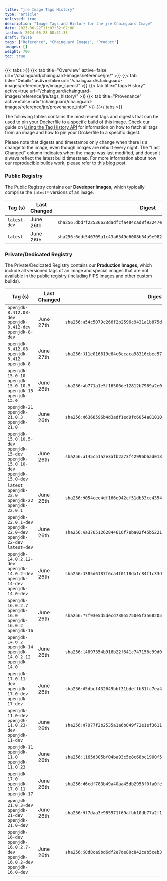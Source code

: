 ```yaml
---
title: "jre Image Tags History"
type: "article"
unlisted: true
description: "Image Tags and History for the jre Chainguard Image"
date: 2023-06-22T11:07:52+02:00
lastmod: 2024-06-28 00:31:38
draft: false
tags: ["Reference", "Chainguard Images", "Product"]
images: []
weight: 700
toc: true
---
```


{{< tabs >}}
{{< tab title="Overview" active=false url="/chainguard/chainguard-images/reference/jre/" >}}
{{< tab title="Details" active=false url="/chainguard/chainguard-images/reference/jre/image_specs/" >}}
{{< tab title="Tags History" active=true url="/chainguard/chainguard-images/reference/jre/tags_history/" >}}
{{< tab title="Provenance" active=false url="/chainguard/chainguard-images/reference/jre/provenance_info/" >}}
{{</ tabs >}}

The following tables contains the most recent tags and digests that can be used to pin your Dockerfile to a specific build of this image. Check our guide on [Using the Tag History API](/chainguard/chainguard-images/using-the-tag-history-api/) for information on how to fetch all tags from an image and how to pin your Dockerfile to a specific digest.

Please note that digests and timestamps only change when there is a change to the image, even though images are rebuilt every night. The "Last Changed" column indicates when the image was last modified, and doesn't always reflect the latest build timestamp. For more information about how our reproducible builds work, please refer to [this blog post](https://www.chainguard.dev/unchained/reproducing-chainguards-reproducible-image-builds).

### Public Registry
The Public Registry contains our **Developer Images**, which typically comprise the `latest*` versions of an image.

| Tag (s)       | Last Changed | Digest                                                                    |
|---------------|--------------|---------------------------------------------------------------------------|
|  `latest-dev` | June 26th    | `sha256:dbd7f22536633dadfcfa484cad0f93247e7327128ba37f26759379500b756705` |
|  `latest`     | June 26th    | `sha256:6ddc546709a1c43a6549e6008b54a9e982f84a77c64befaf8b11d1520cb41bc3` |


### Private/Dedicated Registry
The Private/Dedicated Registry contains our **Production Images**, which include all versioned tags of an image and special images that are not available in the public registry (including FIPS images and other custom builds).

| Tag (s)                                                                            | Last Changed | Digest                                                                    |
|------------------------------------------------------------------------------------|--------------|---------------------------------------------------------------------------|
|  `openjdk-8.412.08-dev` `openjdk-8.412-dev` `openjdk-8-dev`                        | June 27th    | `sha256:a54c5079c266f2b2596c9431a1b875d7f82e5815e0a5a2ed2bba83ebfddf2d32` |
|  `openjdk-8.412.08` `openjdk-8.412` `openjdk-8`                                    | June 27th    | `sha256:311e016619e84c6ccaca98316cbec5787700eae4a5e21d0a8d3f7bc956b6bf54` |
|  `openjdk-15.0.10` `openjdk-15.0.10.5` `openjdk-15` `openjdk-15.0`                 | June 26th    | `sha256:ab771a1e5f16506de12812b7969a2e0730bdb7f708ccd8eb5821841caad84f36` |
|  `openjdk-21` `openjdk-21.0.3` `openjdk-21.0`                                      | June 26th    | `sha256:86368596b4d3adf1ed9fc6054a81010e6c5e8e693f0b58ce34c3debd145d66ce` |
|  `openjdk-15.0.10.5-dev` `openjdk-15-dev` `openjdk-15.0.10-dev` `openjdk-15.0-dev` | June 26th    | `sha256:a145c51a2e3afb2a73f42996b6ad0134fcddae13bb84b64faf8383573d60bee4` |
|  `latest` `openjdk-22.0` `openjdk-22` `openjdk-22.0.1`                             | June 26th    | `sha256:9054cee4df166e942cf51db33cc4354f6da12c5717caa2eb3269fdb44e8ef518` |
|  `openjdk-22.0.1-dev` `openjdk-22.0-dev` `openjdk-22-dev` `latest-dev`             | June 26th    | `sha256:6a37651262844616f7eba02f45b52217bad884d66903852657798a9247f6cdd1` |
|  `openjdk-14.0.2.12-dev` `openjdk-14.0.2-dev` `openjdk-14-dev` `openjdk-14.0-dev`  | June 26th    | `sha256:3385d6187f6ca4f0118da1c84f1c33df3bb6bc3458475d46ab8ec6d38bf5c07f` |
|  `openjdk-16.0.2.7` `openjdk-16.0` `openjdk-16.0.2` `openjdk-16`                   | June 26th    | `sha256:77f93e5d5decd73055750e5f35682059a8a72d9940fb9eacd5212114ba40ce04` |
|  `openjdk-14.0.2` `openjdk-14` `openjdk-14.0.2.12` `openjdk-14.0`                  | June 26th    | `sha256:14897354b916b22f641c747156c99d024239a03d2a7f9387b760ef5d1659c83c` |
|  `openjdk-17.0.11-dev` `openjdk-17.0-dev` `openjdk-17-dev`                         | June 26th    | `sha256:05dbcf432649bbf31bdeffb81fc7ea45458223cb94e11c0bbd7ccdec458ef62a` |
|  `openjdk-11.0-dev` `openjdk-11.0.23-dev` `openjdk-11-dev`                         | June 26th    | `sha256:87977f2b2535a1a6b849f72e1ef3611f504b2df3b6b82dce29232d28a36406db` |
|  `openjdk-11` `openjdk-11.0` `openjdk-11.0.23`                                     | June 26th    | `sha256:1165d305bf04ba93c5e8c68bc1900f5876b33587d4ce5f5743efbb35ad68f0be` |
|  `openjdk-17.0` `openjdk-17.0.11` `openjdk-17`                                     | June 26th    | `sha256:d6cdf783b49a40aa45db2958f0fa0fe69f7b14b6a5490a3cefad0b5e20ae0558` |
|  `openjdk-21.0.3-dev` `openjdk-21-dev` `openjdk-21.0-dev`                          | June 26th    | `sha256:9f7daa3e985971f69afbb10db77a2f1cd49ab0c9a9c840340e9e750be6046af1` |
|  `openjdk-16-dev` `openjdk-16.0.2.7-dev` `openjdk-16.0.2-dev` `openjdk-16.0-dev`   | June 26th    | `sha256:58d8ca9bd6df2e7de80c842cab5ceb3757ff94fb53600052ef787399f5f8b349` |

